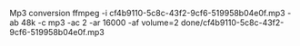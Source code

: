 Mp3 conversion
ffmpeg -i cf4b9110-5c8c-43f2-9cf6-519958b04e0f.mp3 -ab 48k -c mp3 -ac 2 -ar 16000 -af volume=2 done/cf4b9110-5c8c-43f2-9cf6-519958b04e0f.mp3
